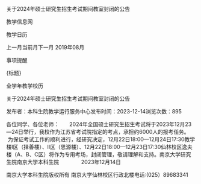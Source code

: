 






关于2024年硕士研究生招生考试期间教室封闭的公告





























教学信息网







































教学日历



上一月当前月下一月
2019年08月





事项提醒


{标题}


全学年教学校历
























关于2024年硕士研究生招生考试期间教室封闭的公告

发布者：本科生院教学运行服务中心发布时间：2023-12-14浏览次数：895

各位同学、各位老师：       2024年全国硕士研究生招生考试将于2023年12月23—24日举行，我校作为江苏省考试院指定的考点，承担约6000人的报考任务。   为保证考试工作的顺利进行，经研究决定，12月22日18:00—12月24日17:30教学楼I区（择善楼）、II区（思源楼）、12月22日18:00—12月23日17:30仙林校区逸夫楼（A、B、C区）将作为专用考场，封闭管理，敬请理解和支持。南京大学研究生院南京大学本科生院               2023年12月14日

















南京大学本科生院版权所有
南京大学仙林校区行政北楼电话:(025）89683341






















